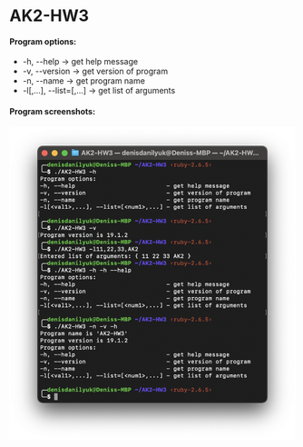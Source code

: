 # AK2-HW3

#### Program options:

- -h, --help                            -> get help message
-	-v, --version                   		  -> get version of program
-	-n, --name                       		  -> get program name
-	-l[<arg1>,...], --list=[<arg1>,...]   -> get list of arguments

#### Program screenshots:

![image](image.png)
